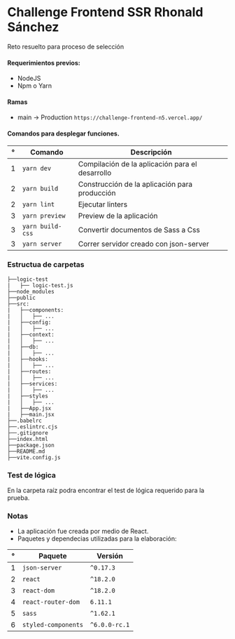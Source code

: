 # Challenge Frontend SSR Rhonald Sánchez

Reto resuelto para proceso de selección

#### Requerimientos previos:

- NodeJS
- Npm o Yarn

#### Ramas

- main -> Production `https://challenge-frontend-n5.vercel.app/`

#### Comandos para desplegar funciones.

| °   | Comando          | Descripción                                     |
| --- | ---------------- | ----------------------------------------------- |
| 1   | `yarn dev`       | Compilación de la aplicación para el desarrollo |
| 2   | `yarn build`     | Construcción de la aplicación para producción   |
| 2   | `yarn lint`      | Ejecutar linters                                |
| 3   | `yarn preview`   | Preview de la aplicación                        |
| 3   | `yarn build-css` | Convertir documentos de Sass a Css              |
| 3   | `yarn server`    | Correr servidor creado con json-server          |

### Estructua de carpetas

```
├──logic-test
|   ├── logic-test.js
├──node_modules
├──public
├──src:
|   ├──components:
|   │   ├── ...
|   ├──config:
|   │   ├── ...
|   ├──context:
|   │   ├── ...
|   ├──db:
|   │   ├── ...
|   ├──hooks:
|   │   ├── ...
|   ├──routes:
|   │   ├── ...
|   ├──services:
|   │   ├── ...
|   ├──styles
|   │   ├── ...
|   ├──App.jsx
|   ├──main.jsx
├──.babelrc
├──.eslintrc.cjs
├──.gitignore
├──index.html
├──package.json
├──README.md
├──vite.config.js
```

### Test de lógica

En la carpeta raíz podra encontrar el test de lógica requerido para la prueba.

### Notas

- La aplicación fue creada por medio de React.
- Paquetes y dependecias utilizadas para la elaboración:

| °   | Paquete             | Versión       |
| --- | ------------------- | ------------- |
| 1   | `json-server`       | `^0.17.3`     |
| 2   | `react`             | `^18.2.0`     |
| 3   | `react-dom`         | `^18.2.0`     |
| 4   | `react-router-dom`  | `6.11.1`      |
| 5   | `sass`              | `^1.62.1`     |
| 6   | `styled-components` | `^6.0.0-rc.1` |
